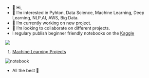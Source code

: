 - 👋 Hi, 
- 👀 I’m interested in Pyhton, Data Science, Machine Learning, Deep Learning, NLP,AI, AWS, Big Data.
- 🌱 I’m currently working on new project.
- 💞️ I’m looking to collaborate on different projects.
- I regulary publish beginner friendly notebooks on the [Kaggle](https://www.kaggle.com/kaanboke) 

![](	https://miro.medium.com/max/600/0*QYxNNYh6W9jO1b_-.png)
1. [Machine Learning Projects](https://github.com/kb1907/Machine_Learning_Projects/blob/main/README.md)


![notebook](https://road-to-kaggle-grandmaster.vercel.app/api/badges/kaanboke/notebook/light)

- All the best 🤘

<!---
kb1907/kb1907 is a ✨ special ✨ repository because its `README.md` (this file) appears on your GitHub profile.
You can click the Preview link to take a look at your changes.
--->

